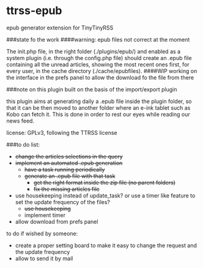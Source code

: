 # ttrss-epub
epub generator extension for TinyTinyRSS

###state fo the work
####warning: epub files not correct at the moment

The init.php file, in the right folder (./plugins/epub/) and enabled as a system plugin (i.e. through the config.php file) should create an .epub file containing all the unread articles, showing the most recent ones first, for every user, in the cache directory (./cache/epubfiles). 
####WIP
working on the interface in the prefs panel to allow the download fo the file from there

###note on this plugin
built on the basis of the import/export plugin

this plugin aims at generating daily a .epub file inside the plugin folder, so that it can be then moved to another folder where an e-ink tablet such as Kobo can fetch it. This is done in order to rest our eyes while reading our news feed.

license: GPLv3, following the TTRSS license

###to do list:
* ~~change the articles selections in the query~~
* ~~implement an automated .epub generation~~
	* ~~have a task running periodically~~
	* ~~generate an .epub file with that task~~
		* ~~get the right format inside the zip file (no parent folders)~~
		* ~~fix the missing articles file~~
* use housekeeping instead of update_task? or use a timer like feature to set the update frequency of the files?
	* ~~use housekeeping~~
	* implement timer
* allow download from prefs panel

to do if wished by someone:
* create a proper setting board to make it easy to change the request and the update frequency
* allow to send it by mail

